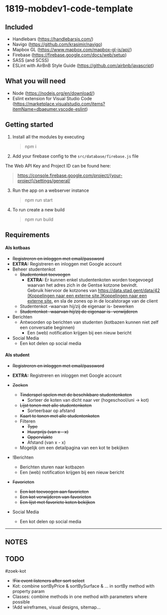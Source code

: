 # 1819-mobdev1-code-template

## Included

- Handlebars (https://handlebarsjs.com/)
- Navigo (https://github.com/krasimir/navigo)
- Mapbox GL (https://www.mapbox.com/mapbox-gl-js/api/)
- Firebase (https://firebase.google.com/docs/web/setup)
- SASS (and SCSS)
- ESLint with AirBnB Style Guide (https://github.com/airbnb/javascript)

## What you will need

- Node (https://nodejs.org/en/download/)
- Eslint extension for Visual Studio Code (https://marketplace.visualstudio.com/items?itemName=dbaeumer.vscode-eslint)

## Getting started

1. Install all the modules by executing

   > npm i

2. Add your firebase config to the `src/database/firebase.js` file

The Web API Key and Project ID can be found here:

> https://console.firebase.google.com/project/{your-project}/settings/general/

3. Run the app on a webserver instance

   > npm run start

4. To run create a new build
   > npm run build

## Requirements

#### Als kotbaas

- ~~Registreren en inloggen met email/password~~
- **EXTRA:** Registreren en inloggen met Google account
- Beheer studentenkot
  - ~~Studentenkot toevoegen~~
    - **EXTRA:** Er kunnen enkel studentenkoten worden toegevoegd waarvan het adres zich in de Gentse kotzone bevindt.  
      Gebruik hiervoor de kotzones van [https://data.stad.gent/data/42 (Koppelingen naar een externe site.)Koppelingen naar een externe site.](https://data.stad.gent/data/42) en sla de zones op in de localstorage van de client
  - Studentenkot -waarvan hij/zij de eigenaar is- bewerken
  - ~~Studentenkot -waarvan hij/zij de eigenaar is- verwijderen~~
- Berichten
  - Antwoorden op berichten van studenten (kotbazen kunnen niet zelf een conversatie beginnen)
    - Een (web) notification krijgen bij een nieuw bericht
- Social Media
  - Een kot delen op social media

#### Als student

- ~~Registreren en inloggen met email/password~~
- **EXTRA:** Registreren en inloggen met Google account
- ~~Zoeken~~

  - ~~Tinderspel spelen met de beschikbare studentenkoten~~
    - Sorteer de koten van dicht naar ver (hogeschool/uni -> kot)
  - ~~Lijst tonen met alle studentenkoten~~
    - Sorteerbaar op afstand
  - ~~Kaart te tonen met alle studentenkoten~~
  - Filteren
    - ~~Type~~
    - ~~Huurprijs (van x - x)~~
    - ~~Oppervlakte~~
    - Afstand (van x - x)
  - Mogelijk om een detailpagina van een kot te bekijken

- !Berichten
  - Berichten sturen naar kotbazen
  - Een (web) notification krijgen bij een nieuw bericht
- ~~Favorieten~~
  - ~~Een kot toevoegen aan favorieten~~
  - ~~Een kot verwijderen van favorieten~~
  - ~~Een lijst met favoriete koten bekijken~~
- Social Media
  - Een kot delen op social media

---

## NOTES

## TODO

#zoek-kot

- ~~!Fix event listeners after sort select~~
- Kot: combine sortByPrice & sortBySurface & ... in sortBy method with property param
- Classes: combine methods in one method with parameters where possible
- !Add wireframes, visual designs, sitemap...
